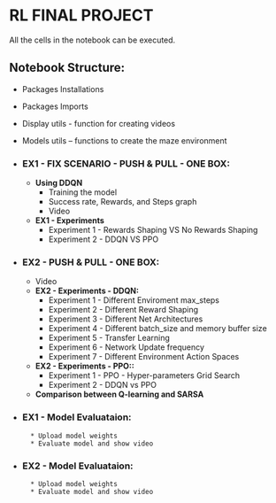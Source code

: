 # RL FINAL PROJECT

All the cells in the notebook can be executed.
## Notebook Structure:
* Packages Installations 
* Packages Imports
* Display utils  - function for creating videos
* Models utils – functions to create the maze environment
* ### EX1 - FIX SCENARIO - PUSH & PULL - ONE BOX:
  * **Using DDQN**
 	 * Training the model
	 * Success rate, Rewards, and Steps graph
	 * Video
  * **EX1 - Experiments**
 	 * Experiment 1 - Rewards Shaping VS No Rewards Shaping
 	 * Experiment 2 - DDQN VS PPO
* ### EX2 - PUSH & PULL - ONE BOX:
	 * Video
   * **EX2 - Experiments - DDQN:**
 	 * Experiment 1 - Different Enviroment max_steps
	 * Experiment 2 - Different Reward Shaping
	 * Experiment 3 - Different Net Architectures
	 * Experiment 4 - Different batch_size and memory buffer size
	 * Experiment 5 - Transfer Learning
	 * Experiment 6 - Network Update frequency
	 * Experiment 7 - Different Environment Action Spaces
   * **EX2 - Experiments - PPO::**
 	 * Experiment 1 - PPO - Hyper-parameters Grid Search
	 * Experiment 2 - DDQN vs PPO
  * **Comparison between Q-learning and SARSA**
	
* ### EX1 - Model Evaluataion:
	    * Upload model weights
	    * Evaluate model and show video
* ### EX2 - Model Evaluataion:
	    * Upload model weights
	    * Evaluate model and show video






